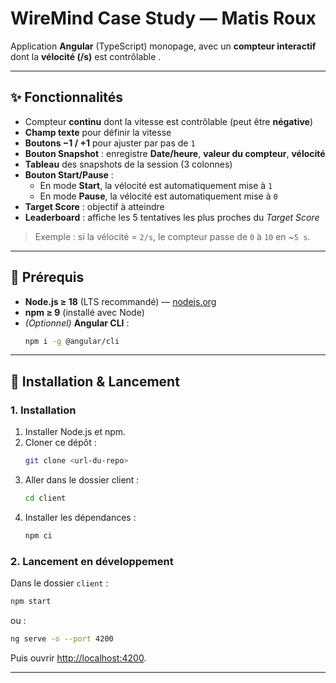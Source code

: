 # WireMind Case Study — Matis Roux

Application **Angular** (TypeScript) monopage, avec un **compteur interactif** dont la **vélocité (/s)** est contrôlable .

---

## ✨ Fonctionnalités

- Compteur **continu** dont la vitesse est contrôlable (peut être **négative**)
- **Champ texte** pour définir la vitesse
- **Boutons −1 / +1** pour ajuster par pas de `1`
- **Bouton Snapshot** : enregistre **Date/heure**, **valeur du compteur**, **vélocité**
- **Tableau** des snapshots de la session (3 colonnes)
- **Bouton Start/Pause** :
  - En mode **Start**, la vélocité est automatiquement mise à `1`
  - En mode **Pause**, la vélocité est automatiquement mise à `0`
- **Target Score** : objectif à atteindre
- **Leaderboard** : affiche les 5 tentatives les plus proches du *Target Score*


> Exemple : si la vélocité = `2/s`, le compteur passe de `0` à `10` en ~`5 s`.

---

## 🧰 Prérequis

- **Node.js ≥ 18** (LTS recommandé) — [nodejs.org](https://nodejs.org/)
- **npm ≥ 9** (installé avec Node)
- *(Optionnel)* **Angular CLI** :
  ```bash
  npm i -g @angular/cli
  ```

---

## 🚀 Installation & Lancement

### 1. Installation

1. Installer Node.js et npm.
2. Cloner ce dépôt :
   ```bash
   git clone <url-du-repo>
   ```
3. Aller dans le dossier client :
   ```bash
   cd client
   ```
4. Installer les dépendances :
   ```bash
   npm ci
   ```

### 2. Lancement en développement

Dans le dossier `client` :

```bash
npm start
```
ou :

```bash
ng serve -o --port 4200
```

Puis ouvrir [http://localhost:4200](http://localhost:4200).

---